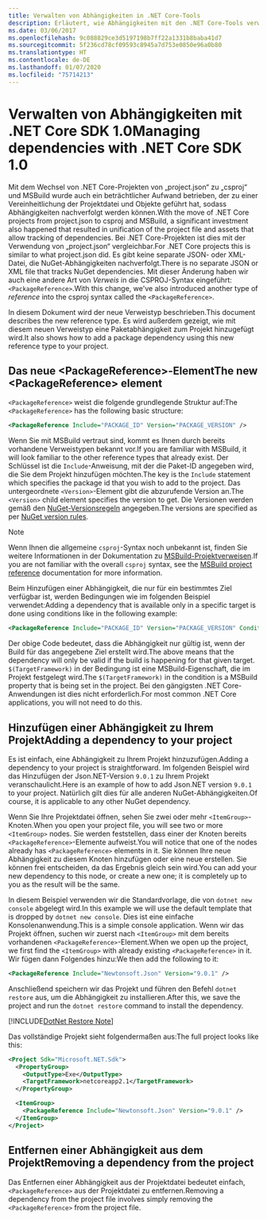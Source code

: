 ```yaml
---
title: Verwalten von Abhängigkeiten in .NET Core-Tools
description: Erläutert, wie Abhängigkeiten mit den .NET Core-Tools verwaltet werden können.
ms.date: 03/06/2017
ms.openlocfilehash: 9c088829ce3d5197198b7ff22a1331b8baba41d7
ms.sourcegitcommit: 5f236cd78cf09593c8945a7d753e0850e96a0b80
ms.translationtype: HT
ms.contentlocale: de-DE
ms.lasthandoff: 01/07/2020
ms.locfileid: "75714213"
---
```

# <a name="managing-dependencies-with-net-core-sdk-10"></a><span data-ttu-id="4e529-103">Verwalten von Abhängigkeiten mit .NET Core SDK 1.0</span><span class="sxs-lookup"><span data-stu-id="4e529-103">Managing dependencies with .NET Core SDK 1.0</span></span>

<span data-ttu-id="4e529-104">Mit dem Wechsel von .NET Core-Projekten von „project.json“ zu „csproj“ und MSBuild wurde auch ein beträchtlicher Aufwand betrieben, der zu einer Vereinheitlichung der Projektdatei und Objekte geführt hat, sodass Abhängigkeiten nachverfolgt werden können.</span><span class="sxs-lookup"><span data-stu-id="4e529-104">With the move of .NET Core projects from project.json to csproj and MSBuild, a significant investment also happened that resulted in unification of the project file and assets that allow tracking of dependencies.</span></span> <span data-ttu-id="4e529-105">Bei .NET Core-Projekten ist dies mit der Verwendung von „project.json“ vergleichbar.</span><span class="sxs-lookup"><span data-stu-id="4e529-105">For .NET Core projects this is similar to what project.json did.</span></span> <span data-ttu-id="4e529-106">Es gibt keine separate JSON- oder XML-Datei, die NuGet-Abhängigkeiten nachverfolgt.</span><span class="sxs-lookup"><span data-stu-id="4e529-106">There is no separate JSON or XML file that tracks NuGet dependencies.</span></span> <span data-ttu-id="4e529-107">Mit dieser Änderung haben wir auch eine andere Art von *Verweis* in die CSPROJ-Syntax eingeführt: `<PackageReference>`.</span><span class="sxs-lookup"><span data-stu-id="4e529-107">With this change, we've also introduced another type of *reference* into the csproj syntax called the `<PackageReference>`.</span></span> 

<span data-ttu-id="4e529-108">In diesem Dokument wird der neue Verweistyp beschrieben.</span><span class="sxs-lookup"><span data-stu-id="4e529-108">This document describes the new reference type.</span></span> <span data-ttu-id="4e529-109">Es wird außerdem gezeigt, wie mit diesem neuen Verweistyp eine Paketabhängigkeit zum Projekt hinzugefügt wird.</span><span class="sxs-lookup"><span data-stu-id="4e529-109">It also shows how to add a package dependency using this new reference type to your project.</span></span> 

## <a name="the-new-packagereference-element"></a><span data-ttu-id="4e529-110">Das neue \<PackageReference>-Element</span><span class="sxs-lookup"><span data-stu-id="4e529-110">The new \<PackageReference> element</span></span>
<span data-ttu-id="4e529-111">`<PackageReference>` weist die folgende grundlegende Struktur auf:</span><span class="sxs-lookup"><span data-stu-id="4e529-111">The `<PackageReference>` has the following basic structure:</span></span>

```xml
<PackageReference Include="PACKAGE_ID" Version="PACKAGE_VERSION" />
```

<span data-ttu-id="4e529-112">Wenn Sie mit MSBuild vertraut sind, kommt es Ihnen durch bereits vorhandene Verweistypen bekannt vor.</span><span class="sxs-lookup"><span data-stu-id="4e529-112">If you are familiar with MSBuild, it will look familiar to the other reference types that already exist.</span></span> <span data-ttu-id="4e529-113">Der Schlüssel ist die `Include`-Anweisung, mit der die Paket-ID angegeben wird, die Sie dem Projekt hinzufügen möchten.</span><span class="sxs-lookup"><span data-stu-id="4e529-113">The key is the `Include` statement which specifies the package id that you wish to add to the project.</span></span> <span data-ttu-id="4e529-114">Das untergeordnete `<Version>`-Element gibt die abzurufende Version an.</span><span class="sxs-lookup"><span data-stu-id="4e529-114">The `<Version>` child element specifies the version to get.</span></span> <span data-ttu-id="4e529-115">Die Versionen werden gemäß den [NuGet-Versionsregeln](/nuget/create-packages/dependency-versions#version-ranges) angegeben.</span><span class="sxs-lookup"><span data-stu-id="4e529-115">The versions are specified as per [NuGet version rules](/nuget/create-packages/dependency-versions#version-ranges).</span></span>

> [!NOTE]
> <span data-ttu-id="4e529-116">Wenn Ihnen die allgemeine `csproj`-Syntax noch unbekannt ist, finden Sie weitere Informationen in der Dokumentation zu [MSBuild-Projektverweisen](/visualstudio/msbuild/msbuild-project-file-schema-reference).</span><span class="sxs-lookup"><span data-stu-id="4e529-116">If you are not familiar with the overall `csproj` syntax, see the [MSBuild project reference](/visualstudio/msbuild/msbuild-project-file-schema-reference) documentation for more information.</span></span>  

<span data-ttu-id="4e529-117">Beim Hinzufügen einer Abhängigkeit, die nur für ein bestimmtes Ziel verfügbar ist, werden Bedingungen wie im folgenden Beispiel verwendet:</span><span class="sxs-lookup"><span data-stu-id="4e529-117">Adding a dependency that is available only in a specific target is done using conditions like in the following example:</span></span>

```xml
<PackageReference Include="PACKAGE_ID" Version="PACKAGE_VERSION" Condition="'$(TargetFramework)' == 'netcoreapp2.1'" />
```

<span data-ttu-id="4e529-118">Der obige Code bedeutet, dass die Abhängigkeit nur gültig ist, wenn der Build für das angegebene Ziel erstellt wird.</span><span class="sxs-lookup"><span data-stu-id="4e529-118">The above means that the dependency will only be valid if the build is happening for that given target.</span></span> <span data-ttu-id="4e529-119">`$(TargetFramework)` in der Bedingung ist eine MSBuild-Eigenschaft, die im Projekt festgelegt wird.</span><span class="sxs-lookup"><span data-stu-id="4e529-119">The `$(TargetFramework)` in the condition is a MSBuild property that is being set in the project.</span></span> <span data-ttu-id="4e529-120">Bei den gängigsten .NET Core-Anwendungen ist dies nicht erforderlich.</span><span class="sxs-lookup"><span data-stu-id="4e529-120">For most common .NET Core applications, you will not need to do this.</span></span> 

## <a name="adding-a-dependency-to-your-project"></a><span data-ttu-id="4e529-121">Hinzufügen einer Abhängigkeit zu Ihrem Projekt</span><span class="sxs-lookup"><span data-stu-id="4e529-121">Adding a dependency to your project</span></span>
<span data-ttu-id="4e529-122">Es ist einfach, eine Abhängigkeit zu Ihrem Projekt hinzuzufügen.</span><span class="sxs-lookup"><span data-stu-id="4e529-122">Adding a dependency to your project is straightforward.</span></span> <span data-ttu-id="4e529-123">Im folgenden Beispiel wird das Hinzufügen der Json.NET-Version `9.0.1` zu Ihrem Projekt veranschaulicht.</span><span class="sxs-lookup"><span data-stu-id="4e529-123">Here is an example of how to add Json.NET version `9.0.1` to your project.</span></span> <span data-ttu-id="4e529-124">Natürlich gilt dies für alle anderen NuGet-Abhängigkeiten.</span><span class="sxs-lookup"><span data-stu-id="4e529-124">Of course, it is applicable to any other NuGet dependency.</span></span> 

<span data-ttu-id="4e529-125">Wenn Sie Ihre Projektdatei öffnen, sehen Sie zwei oder mehr `<ItemGroup>`-Knoten.</span><span class="sxs-lookup"><span data-stu-id="4e529-125">When you open your project file, you will see two or more `<ItemGroup>` nodes.</span></span> <span data-ttu-id="4e529-126">Sie werden feststellen, dass einer der Knoten bereits `<PackageReference>`-Elemente aufweist.</span><span class="sxs-lookup"><span data-stu-id="4e529-126">You will notice that one of the nodes already has `<PackageReference>` elements in it.</span></span> <span data-ttu-id="4e529-127">Sie können Ihre neue Abhängigkeit zu diesem Knoten hinzufügen oder eine neue erstellen. Sie können frei entscheiden, da das Ergebnis gleich sein wird.</span><span class="sxs-lookup"><span data-stu-id="4e529-127">You can add your new dependency to this node, or create a new one; it is completely up to you as the result will be the same.</span></span> 

<span data-ttu-id="4e529-128">In diesem Beispiel verwenden wir die Standardvorlage, die von `dotnet new console` abgelegt wird.</span><span class="sxs-lookup"><span data-stu-id="4e529-128">In this example we will use the default template that is dropped by `dotnet new console`.</span></span> <span data-ttu-id="4e529-129">Dies ist eine einfache Konsolenanwendung.</span><span class="sxs-lookup"><span data-stu-id="4e529-129">This is a simple console application.</span></span> <span data-ttu-id="4e529-130">Wenn wir das Projekt öffnen, suchen wir zuerst nach `<ItemGroup>` mit dem bereits vorhandenen `<PackageReference>`-Element.</span><span class="sxs-lookup"><span data-stu-id="4e529-130">When we open up the project, we first find the `<ItemGroup>` with already existing `<PackageReference>` in it.</span></span> <span data-ttu-id="4e529-131">Wir fügen dann Folgendes hinzu:</span><span class="sxs-lookup"><span data-stu-id="4e529-131">We then add the following to it:</span></span>

```xml
<PackageReference Include="Newtonsoft.Json" Version="9.0.1" />
```

<span data-ttu-id="4e529-132">Anschließend speichern wir das Projekt und führen den Befehl `dotnet restore` aus, um die Abhängigkeit zu installieren.</span><span class="sxs-lookup"><span data-stu-id="4e529-132">After this, we save the project and run the `dotnet restore` command to install the dependency.</span></span> 

[!INCLUDE[DotNet Restore Note](~/includes/dotnet-restore-note.md)]

<span data-ttu-id="4e529-133">Das vollständige Projekt sieht folgendermaßen aus:</span><span class="sxs-lookup"><span data-stu-id="4e529-133">The full project looks like this:</span></span>

```xml
<Project Sdk="Microsoft.NET.Sdk">
  <PropertyGroup>
    <OutputType>Exe</OutputType>
    <TargetFramework>netcoreapp2.1</TargetFramework>
  </PropertyGroup>

  <ItemGroup>
    <PackageReference Include="Newtonsoft.Json" Version="9.0.1" />
  </ItemGroup>
</Project>
```

## <a name="removing-a-dependency-from-the-project"></a><span data-ttu-id="4e529-134">Entfernen einer Abhängigkeit aus dem Projekt</span><span class="sxs-lookup"><span data-stu-id="4e529-134">Removing a dependency from the project</span></span>
<span data-ttu-id="4e529-135">Das Entfernen einer Abhängigkeit aus der Projektdatei bedeutet einfach, `<PackageReference>` aus der Projektdatei zu entfernen.</span><span class="sxs-lookup"><span data-stu-id="4e529-135">Removing a dependency from the project file involves simply removing the `<PackageReference>` from the project file.</span></span>
